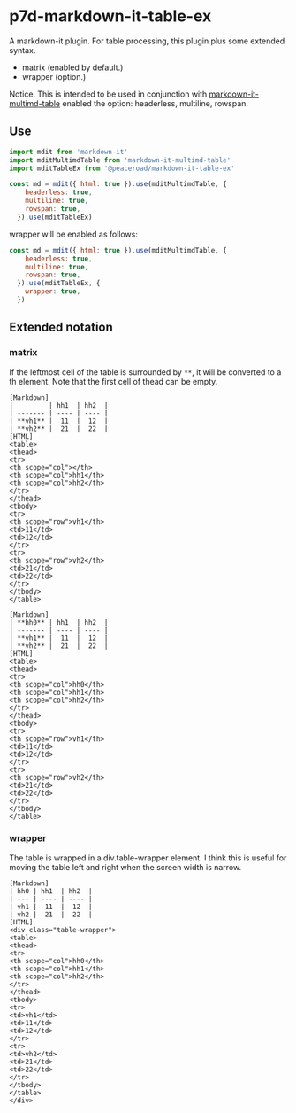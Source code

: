 # p7d-markdown-it-table-ex

A markdown-it plugin. For table processing, this plugin plus some extended syntax.

- matrix (enabled by default.)
- wrapper (option.)

Notice. This is intended to be used in conjunction with [markdown-it-multimd-table](https://github.com/redbug312/markdown-it-multimd-table) enabled the option: headerless, multiline, rowspan.

## Use

```js
import mdit from 'markdown-it'
import mditMultimdTable from 'markdown-it-multimd-table'
import mditTableEx from '@peaceroad/markdown-it-table-ex'

const md = mdit({ html: true }).use(mditMultimdTable, {
    headerless: true,
    multiline: true,
    rowspan: true,
  }).use(mditTableEx)
```

wrapper will be enabled as follows:

```js
const md = mdit({ html: true }).use(mditMultimdTable, {
    headerless: true,
    multiline: true,
    rowspan: true,
  }).use(mditTableEx, {
    wrapper: true,
  })
```


## Extended notation

### matrix

If the leftmost cell of the table is surrounded by `**`, it will be converted to a th element. Note that the first cell of thead can be empty.

```
[Markdown]
|         | hh1  | hh2  |
| ------- | ---- | ---- |
| **vh1** |  11  |  12  |
| **vh2** |  21  |  22  |
[HTML]
<table>
<thead>
<tr>
<th scope="col"></th>
<th scope="col">hh1</th>
<th scope="col">hh2</th>
</tr>
</thead>
<tbody>
<tr>
<th scope="row">vh1</th>
<td>11</td>
<td>12</td>
</tr>
<tr>
<th scope="row">vh2</th>
<td>21</td>
<td>22</td>
</tr>
</tbody>
</table>

[Markdown]
| **hh0** | hh1  | hh2  |
| ------- | ---- | ---- |
| **vh1** |  11  |  12  |
| **vh2** |  21  |  22  |
[HTML]
<table>
<thead>
<tr>
<th scope="col">hh0</th>
<th scope="col">hh1</th>
<th scope="col">hh2</th>
</tr>
</thead>
<tbody>
<tr>
<th scope="row">vh1</th>
<td>11</td>
<td>12</td>
</tr>
<tr>
<th scope="row">vh2</th>
<td>21</td>
<td>22</td>
</tr>
</tbody>
</table>
```

### wrapper

The table is wrapped in a div.table-wrapper element.
I think this is useful for moving the table left and right when the screen width is narrow.

```
[Markdown]
| hh0 | hh1  | hh2  |
| --- | ---- | ---- |
| vh1 |  11  |  12  |
| vh2 |  21  |  22  |
[HTML]
<div class="table-wrapper">
<table>
<thead>
<tr>
<th scope="col">hh0</th>
<th scope="col">hh1</th>
<th scope="col">hh2</th>
</tr>
</thead>
<tbody>
<tr>
<td>vh1</td>
<td>11</td>
<td>12</td>
</tr>
<tr>
<td>vh2</td>
<td>21</td>
<td>22</td>
</tr>
</tbody>
</table>
</div>
```
